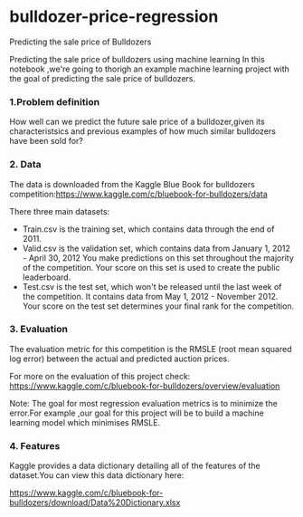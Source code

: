 # bulldozer-price-regression
Predicting the sale price of Bulldozers 


Predicting the sale price of bulldozers using machine learning
In this notebook ,we're going to thorigh an example machine learning project with the goal of predicting the sale price of bulldozers.

### 1.Problem definition
How well can we predict the future sale price of a bulldozer,given its characteristsics and previous examples of how much similar bulldozers have been sold for?

### 2. Data
The data is downloaded from the Kaggle Blue Book for bulldozers competition:https://www.kaggle.com/c/bluebook-for-bulldozers/data

There three main datasets:

* Train.csv is the training set, which contains data through the end of 2011.
* Valid.csv is the validation set, which contains data from January 1, 2012 - April 30, 2012 You make predictions on this set throughout the majority of the competition. Your score on this set is used to create the public leaderboard.
* Test.csv is the test set, which won't be released until the last week of the competition. It contains data from May 1, 2012 - November 2012. Your score on the test set determines your final rank for the competition.

### 3. Evaluation
The evaluation metric for this competition is the RMSLE (root mean squared log error) between the actual and predicted auction prices.

For more on the evaluation of this project check: https://www.kaggle.com/c/bluebook-for-bulldozers/overview/evaluation

Note: The goal for most regression evaluation metrics is to minimize the error.For example ,our goal for this project will be to build a machine learning model which minimises RMSLE.

### 4. Features
Kaggle provides a data dictionary detailing all of the features of the dataset.You can view this data dictionary here:

https://www.kaggle.com/c/bluebook-for-bulldozers/download/Data%20Dictionary.xlsx
